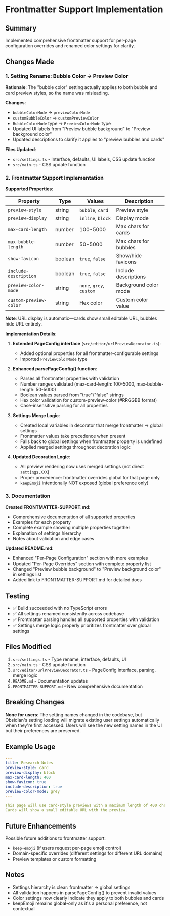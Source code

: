 # Frontmatter Support Implementation

## Summary

Implemented comprehensive frontmatter support for per-page configuration overrides and renamed color settings for clarity.

## Changes Made

### 1. Setting Rename: Bubble Color → Preview Color

**Rationale**: The "bubble color" setting actually applies to both bubble and card preview styles, so the name was misleading.

**Changes**:
- `bubbleColorMode` → `previewColorMode`
- `customBubbleColor` → `customPreviewColor`
- `BubbleColorMode` type → `PreviewColorMode` type
- Updated UI labels from "Preview bubble background" to "Preview background color"
- Updated descriptions to clarify it applies to "preview bubbles and cards"

**Files Updated**:
- `src/settings.ts` - Interface, defaults, UI labels, CSS update function
- `src/main.ts` - CSS update function

### 2. Frontmatter Support Implementation

**Supported Properties**:

| Property | Type | Values | Description |
|----------|------|--------|-------------|
| `preview-style` | string | `bubble`, `card` | Preview style |
| `preview-display` | string | `inline`, `block` | Display mode |
| `max-card-length` | number | 100-5000 | Max chars for cards |
| `max-bubble-length` | number | 50-5000 | Max chars for bubbles |
| `show-favicon` | boolean | `true`, `false` | Show/hide favicons |
| `include-description` | boolean | `true`, `false` | Include descriptions |
| `preview-color-mode` | string | `none`, `grey`, `custom` | Background color mode |
| `custom-preview-color` | string | Hex color | Custom color value |

**Note**: URL display is automatic—cards show small editable URL, bubbles hide URL entirely.

**Implementation Details**:

1. **Extended PageConfig interface** (`src/editor/urlPreviewDecorator.ts`):
   - Added optional properties for all frontmatter-configurable settings
   - Imported `PreviewColorMode` type

2. **Enhanced parsePageConfig() function**:
   - Parses all frontmatter properties with validation
   - Number ranges validated (max-card-length: 100-5000, max-bubble-length: 50-5000)
   - Boolean values parsed from "true"/"false" strings
   - Hex color validation for custom-preview-color (#RRGGBB format)
   - Case-insensitive parsing for all properties

3. **Settings Merge Logic**:
   - Created local variables in decorator that merge frontmatter → global settings
   - Frontmatter values take precedence when present
   - Falls back to global settings when frontmatter property is undefined
   - Applied merged settings throughout decoration logic

4. **Updated Decoration Logic**:
   - All preview rendering now uses merged settings (not direct `settings.XXX`)
   - Proper precedence: frontmatter overrides global for that page only
   - `keepEmoji` intentionally NOT exposed (global preference only)

### 3. Documentation

**Created FRONTMATTER-SUPPORT.md**:
- Comprehensive documentation of all supported properties
- Examples for each property
- Complete example showing multiple properties together
- Explanation of settings hierarchy
- Notes about validation and edge cases

**Updated README.md**:
- Enhanced "Per-Page Configuration" section with more examples
- Updated "Per-Page Overrides" section with complete property list
- Changed "Preview bubble background" to "Preview background color" in settings list
- Added link to FRONTMATTER-SUPPORT.md for detailed docs

## Testing

- ✅ Build succeeded with no TypeScript errors
- ✅ All settings renamed consistently across codebase
- ✅ Frontmatter parsing handles all supported properties with validation
- ✅ Settings merge logic properly prioritizes frontmatter over global settings

## Files Modified

1. `src/settings.ts` - Type rename, interface, defaults, UI
2. `src/main.ts` - CSS update function
3. `src/editor/urlPreviewDecorator.ts` - PageConfig interface, parsing, merge logic
4. `README.md` - Documentation updates
5. `FRONTMATTER-SUPPORT.md` - New comprehensive documentation

## Breaking Changes

**None for users**: The setting names changed in the codebase, but Obsidian's setting loading will migrate existing user settings automatically when they're first accessed. Users will see the new setting names in the UI but their preferences are preserved.

## Example Usage

```yaml
---
title: Research Notes
preview-style: card
preview-display: block
max-card-length: 400
show-favicon: true
include-description: true
preview-color-mode: grey
---

This page will use card-style previews with a maximum length of 400 characters.
Cards will show a small editable URL with the preview.
```

## Future Enhancements

Possible future additions to frontmatter support:
- `keep-emoji` (if users request per-page emoji control)
- Domain-specific overrides (different settings for different URL domains)
- Preview templates or custom formatting

## Notes

- Settings hierarchy is clear: frontmatter → global settings
- All validation happens in parsePageConfig() to prevent invalid values
- Color settings now clearly indicate they apply to both bubbles and cards
- keepEmoji remains global-only as it's a personal preference, not contextual
